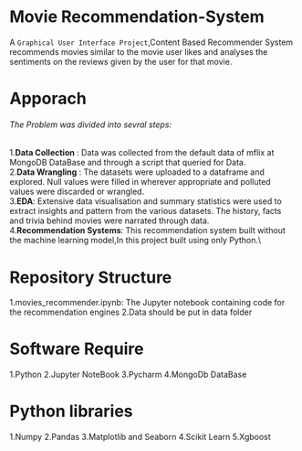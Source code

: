 # Movie Recommendation-System
A `Graphical User Interface Project`,Content Based Recommender System recommends movies similar to the movie user likes and analyses the sentiments on the reviews given by the user for that movie.

# Apporach
###### The Problem was divided into sevral steps:
  1.**Data Collection** : Data was collected from the default data of mflix at MongoDB DataBase and through a script that queried for Data.\
  2.**Data Wrangling** : The datasets were uploaded to a dataframe and explored. Null values were filled in wherever appropriate and polluted values were discarded or wrangled.\
  3.**EDA**: Extensive data visualisation and summary statistics were used to extract insights and pattern from the various datasets. The history, facts and trivia behind movies were              narrated through data.\
  4.**Recommendation Systems**: This recommendation system built without the machine learning model,In this project built using only Python.\
# Repository Structure
  1.movies_recommender.ipynb: The Jupyter notebook containing code for the recommendation engines
  2.Data should be put in data folder
# Software Require
  1.Python
  2.Jupyter NoteBook
  3.Pycharm
  4.MongoDb DataBase
# Python libraries
  1.Numpy
  2.Pandas
  3.Matplotlib and Seaborn
  4.Scikit Learn
  5.Xgboost

    
    

